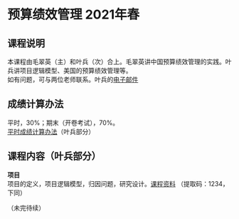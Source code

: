 # 预算绩效管理 2021年春  
## 课程说明  
本课程由毛翠英（主）和叶兵（次）合上。毛翠英讲中国预算绩效管理的实践。叶兵讲项目逻辑模型、美国的预算绩效管理等。  
如有问题，可与两位老师联系。叶兵的[电子邮件](https://github.com/bingyenufe/perf_budget_2021/blob/main/CV.md)  
## 成绩计算办法  
平时，30%；期末（开卷考试），70%。  
[平时成绩计算办法](https://github.com/bingyenufe/perf_budget_2021/blob/main/grading.md)（叶兵部分）  
## 课程内容（叶兵部分）  
**项目**  
项目的定义，项目逻辑模型，归因问题，研究设计。[课程资料](https://pan.baidu.com/s/1dMqdOLfE11ltMcQTjBc2Ug)
（提取码：1234，下同）  

（未完待续）
